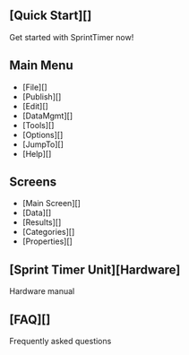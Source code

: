 ## [Quick Start][]
Get started with SprintTimer now!

## Main Menu

* [File][]
* [Publish][]
* [Edit][]
* [DataMgmt][]
* [Tools][]
* [Options][]
* [JumpTo][]
* [Help][]

## Screens

* [Main Screen][]
* [Data][]
* [Results][]
* [Categories][]
* [Properties][]

## [Sprint Timer Unit][Hardware]
Hardware manual

## [FAQ][]
Frequently asked questions

